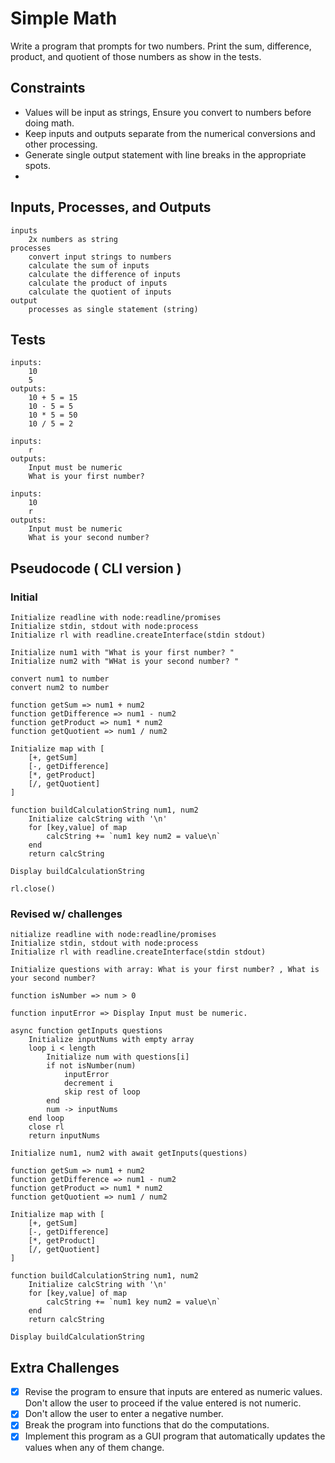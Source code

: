 # Simple Math

Write a program that prompts for two numbers. Print the sum, difference, product, and quotient of those numbers as show in the tests.

## Constraints

* Values will be input as strings, Ensure you convert to numbers before doing math.
* Keep inputs and outputs separate from the numerical conversions and other processing.
* Generate single output statement with line breaks in the appropriate spots.
* 
## Inputs, Processes, and Outputs

```text
inputs
    2x numbers as string
processes
    convert input strings to numbers
    calculate the sum of inputs
    calculate the difference of inputs
    calculate the product of inputs
    calculate the quotient of inputs
output
    processes as single statement (string)
```

## Tests

```text
inputs:
    10
    5
outputs:
    10 + 5 = 15
    10 - 5 = 5
    10 * 5 = 50
    10 / 5 = 2

inputs:
    r
outputs:
    Input must be numeric
    What is your first number?

inputs:
    10
    r
outputs:
    Input must be numeric
    What is your second number?
```

## Pseudocode ( CLI version )

### **Initial**

```text
Initialize readline with node:readline/promises
Initialize stdin, stdout with node:process
Initialize rl with readline.createInterface(stdin stdout)

Initialize num1 with "What is your first number? "
Initialize num2 with "WHat is your second number? "

convert num1 to number
convert num2 to number

function getSum => num1 + num2
function getDifference => num1 - num2
function getProduct => num1 * num2
function getQuotient => num1 / num2

Initialize map with [
    [+, getSum]
    [-, getDifference]
    [*, getProduct]
    [/, getQuotient]
]

function buildCalculationString num1, num2
    Initialize calcString with '\n'
    for [key,value] of map
        calcString += `num1 key num2 = value\n`
    end 
    return calcString

Display buildCalculationString

rl.close()
```

### **Revised w/ challenges**

```text
nitialize readline with node:readline/promises
Initialize stdin, stdout with node:process
Initialize rl with readline.createInterface(stdin stdout)

Initialize questions with array: What is your first number? , What is your second number?

function isNumber => num > 0

function inputError => Display Input must be numeric.

async function getInputs questions
    Initialize inputNums with empty array
    loop i < length
        Initialize num with questions[i]
        if not isNumber(num) 
            inputError
            decrement i
            skip rest of loop
        end
        num -> inputNums
    end loop
    close rl
    return inputNums

Initialize num1, num2 with await getInputs(questions)

function getSum => num1 + num2
function getDifference => num1 - num2
function getProduct => num1 * num2
function getQuotient => num1 / num2

Initialize map with [
    [+, getSum]
    [-, getDifference]
    [*, getProduct]
    [/, getQuotient]
]

function buildCalculationString num1, num2
    Initialize calcString with '\n'
    for [key,value] of map
        calcString += `num1 key num2 = value\n`
    end 
    return calcString

Display buildCalculationString

```


## Extra Challenges
- [x] Revise the program to ensure that inputs are entered as numeric values. Don't allow the user to proceed if the value entered is not numeric.
- [x] Don't allow the user to enter a negative number.
- [x] Break the program into functions that do the computations. 
- [x] Implement this program as a GUI program that automatically updates the values when any of them change.